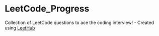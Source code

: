 # LeetCode_Progress
Collection of LeetCode questions to ace the coding interview! - Created using [LeetHub](https://github.com/QasimWani/LeetHub)
